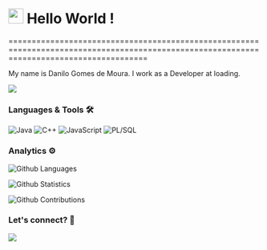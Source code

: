
<h1><img src="https://emojis.slackmojis.com/emojis/images/1531849430/4246/blob-sunglasses.gif?1531849430" width="30"/> Hello World ! </h1>
==========================================================================================================================================


My name is Danilo Gomes de Moura. I work as a Developer at loading.

![](http://estruyf-github.azurewebsites.net/api/VisitorHit?user=danilogmoura&repo=danilogmoura&countColorcountColor)

### Languages & Tools 🛠  
![Java](https://img.shields.io/badge/-Java-05122A?style=flat&color=green)&nbsp;![C++](https://img.shields.io/badge/-C++-05122A?style=flat&color=green)&nbsp;![JavaScript](https://img.shields.io/badge/-JavaScript-05122A?style=flat&color=green)&nbsp;![PL/SQL](https://img.shields.io/badge/-PL/SQL-05122A?style=flat&color=green)&nbsp;  


### Analytics ⚙️

![Github Languages](https://github-readme-stats.vercel.app/api/top-langs/?username=danilogmoura&layout=compact&count_private=true)

![Github Statistics](https://github-readme-stats.vercel.app/api/?username=danilogmoura&count_private=true&show_icons=true)

![Github Contributions](https://github-readme-streak-stats.herokuapp.com/?user=danilogmoura&hide_border=true)

### Let's connect? 🤝

<p align="left">

<a href="https://www.linkedin.com/in/danilogm/"><img src="https://img.shields.io/badge/-LinkedIn-0077B5?style=flat&logo=Linkedin&logoColor=white"/></a>

</p>